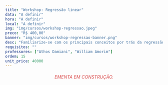 ```yaml
---
title: "Workshop: Regressão linear"
data: "A definir"
hora: "A definir"
local: "A definir"
img: "img/cursos/workshop-regressao.jpeg"
preco: "R$ 400,00"
banner: "img/cursos/workshop-regressao-banner.png"
desc: "Familiarize-se com os principais conceitos por trás da regressão linear."
requisitos: ""
professores: ["Athos Damiani", "William Amorim"]
ordem: 15
unit_price: 40000
---
```


<center>  
<h6 style = "color: #da4d4d">EMENTA EM CONSTRUÇÃO.</h6>
</center>